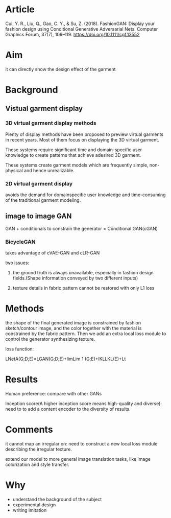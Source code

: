 # Article
Cui, Y. R., Liu, Q., Gao, C. Y., & Su, Z. (2018). FashionGAN: Display your fashion design using Conditional Generative Adversarial Nets. Computer Graphics Forum, 37(7), 109–119. https://doi.org/10.1111/cgf.13552

# Aim

it can directly show the design effect of the garment

# Background

## Vistual garment display

### 3D virtual garment display methods

Plenty of display methods have been proposed to preview virtual garments in recent years. Most of them focus on displaying the 3D virtual garment.

These systems require significant time and domain-specific user knowledge to create patterns that achieve adesired 3D garment.

These systems create garment models which are frequently simple, non-physical and hence unrealizable.

### 2D virtual garment display
avoids the demand for domainspecific user knowledge and time-consuming of the traditional garment modeling.

## image to image GAN

GAN + conditionals to constrain the generator = Conditional GAN(cGAN)

### BicycleGAN

takes advantage of cVAE-GAN and cLR-GAN

two issues:

1. the ground truth is always unavailable, especially in fashion design fields.(Shape information conveyed by two different inputs)

2. texture details in fabric pattern cannot be restored with only L1 loss


# Methods
the shape of the final generated image is constrained by fashion sketch/contour image, and the color together with the material is constrained by the fabric pattern. Then we add an extra local loss module to control the generator synthesizing texture.

loss function: 

LNetA(G;D;E)=LGAN(G;D;E)+limLim 1 (G;E)+lKLLKL(E)+Lt

# Results

Human preference: compare with other GANs

Inception score(A higher inception score means high-quality and diverse): need to to add a content encoder to the diversity of results.

# Comments

it cannot map an irregular on: need to construct a new local loss module describing the irregular texture.

extend our model to more general image translation tasks, like image colorization and style transfer.

# Why
* understand the background of the subject
* experimental design
* writing imitation
